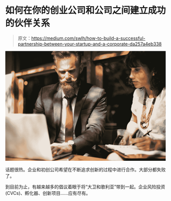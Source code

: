 # 如何在你的创业公司和公司之间建立成功的伙伴关系

> 原文：<https://medium.com/swlh/how-to-build-a-successful-partnership-between-your-startup-and-a-corporate-da257a4eb338>

![](img/c0e00148c0450b80f2acb4fe325d826e.png)

话题很热。企业和初创公司希望在不断追求创新的过程中进行合作。大部分都失败了。

到目前为止，有越来越多的倡议着眼于将“大卫和歌利亚”带到一起。企业风险投资(CVCs)、孵化器、创新项目……应有尽有。